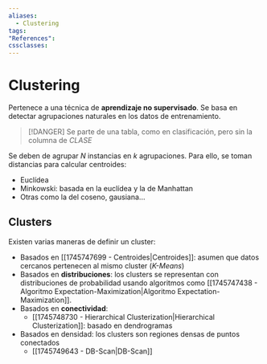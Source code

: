 ```yaml
---
aliases:
  - Clustering
tags:
"References":
cssclasses:
---
```

# Clustering

Pertenece a una técnica de **aprendizaje no supervisado**. Se basa en detectar agrupaciones naturales en los datos de entrenamiento.

>[!DANGER]
>Se parte de una tabla, como en clasificación, pero sin la columna de *CLASE*

Se deben de agrupar $N$ instancias en $k$ agrupaciones. Para ello, se toman distancias para calcular centroides:
- Euclídea
- Minkowski: basada en la euclídea y la de Manhattan
- Otras como la del coseno, gausiana...

## Clusters

Existen varias maneras de definir un cluster:
- Basados en [[1745747699 - Centroides|Centroides]]: asumen que datos cercanos pertenecen al mismo cluster (*K-Means*)
- Basados en **distribuciones**: los clusters se representan con distribuciones de probabilidad usando algoritmos como [[1745747438 - Algoritmo Expectation-Maximization|Algoritmo Expectation-Maximization]]. 
- Basados en **conectividad**:
	- [[1745748730 - Hierarchical Clusterization|Hierarchical Clusterization]]: basado en dendrogramas
- Basados en densidad: los clusters son regiones densas de puntos conectados
	- [[1745749643 - DB-Scan|DB-Scan]]

